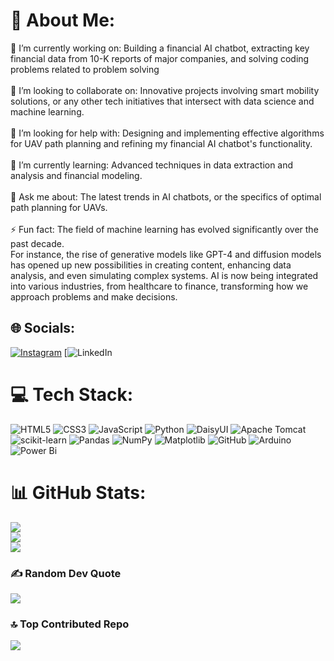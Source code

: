 # 💫 About Me:
🔭 I’m currently working on: Building a financial AI chatbot, extracting key financial data from 10-K reports of major companies, and solving coding problems related to problem solving<br><br>👯 I’m looking to collaborate on: Innovative projects involving smart mobility solutions, or any other tech initiatives that intersect with data science and machine learning.<br><br>🤝 I’m looking for help with: Designing and implementing effective algorithms for UAV path planning and refining my financial AI chatbot's functionality.<br><br>🌱 I’m currently learning: Advanced techniques in data extraction and analysis and financial modeling.<br><br>💬 Ask me about: The latest trends in AI chatbots, or the specifics of optimal path planning for UAVs.<br><br>⚡ Fun fact: The field of machine learning has evolved significantly over the past decade. <br>For instance, the rise of generative models like GPT-4 and diffusion models has opened up new possibilities in creating content, enhancing data analysis, and even simulating complex systems. AI is now being integrated into various industries, from healthcare to finance, transforming how we approach problems and make decisions.


## 🌐 Socials:
[![Instagram](https://img.shields.io/badge/Instagram-%23E4405F.svg?logo=Instagram&logoColor=white)](https://instagram.com/_.maruthi_03) [![LinkedIn](https://linkedin.com/in/www.linkedin.com/in/thiruven-maruthi-a-8740402ab) 

# 💻 Tech Stack:
![HTML5](https://img.shields.io/badge/html5-%23E34F26.svg?style=flat&logo=html5&logoColor=white) ![CSS3](https://img.shields.io/badge/css3-%231572B6.svg?style=flat&logo=css3&logoColor=white) ![JavaScript](https://img.shields.io/badge/javascript-%23323330.svg?style=flat&logo=javascript&logoColor=%23F7DF1E) ![Python](https://img.shields.io/badge/python-3670A0?style=flat&logo=python&logoColor=ffdd54) ![DaisyUI](https://img.shields.io/badge/daisyui-5A0EF8?style=flat&logo=daisyui&logoColor=white) ![Apache Tomcat](https://img.shields.io/badge/apache%20tomcat-%23F8DC75.svg?style=flat&logo=apache-tomcat&logoColor=black) ![scikit-learn](https://img.shields.io/badge/scikit--learn-%23F7931E.svg?style=flat&logo=scikit-learn&logoColor=white) ![Pandas](https://img.shields.io/badge/pandas-%23150458.svg?style=flat&logo=pandas&logoColor=white) ![NumPy](https://img.shields.io/badge/numpy-%23013243.svg?style=flat&logo=numpy&logoColor=white) ![Matplotlib](https://img.shields.io/badge/Matplotlib-%23ffffff.svg?style=flat&logo=Matplotlib&logoColor=black) ![GitHub](https://img.shields.io/badge/github-%23121011.svg?style=flat&logo=github&logoColor=white) ![Arduino](https://img.shields.io/badge/-Arduino-00979D?style=flat&logo=Arduino&logoColor=white) ![Power Bi](https://img.shields.io/badge/power_bi-F2C811?style=flat&logo=powerbi&logoColor=black)
# 📊 GitHub Stats:
![](https://github-readme-stats.vercel.app/api?username=Maruthi0302&theme=gruvbox_light&hide_border=false&include_all_commits=false&count_private=false)<br/>
![](https://github-readme-streak-stats.herokuapp.com/?user=Maruthi0302&theme=gruvbox_light&hide_border=false)<br/>
![](https://github-readme-stats.vercel.app/api/top-langs/?username=Maruthi0302&theme=gruvbox_light&hide_border=false&include_all_commits=false&count_private=false&layout=compact)

### ✍️ Random Dev Quote
![](https://quotes-github-readme.vercel.app/api?type=horizontal&theme=radical)

### 🔝 Top Contributed Repo
![](https://github-contributor-stats.vercel.app/api?username=Maruthi0302&limit=5&theme=gruvbox_light&combine_all_yearly_contributions=true)

<!-- Proudly created with GPRM ( https://gprm.itsvg.in ) -->
